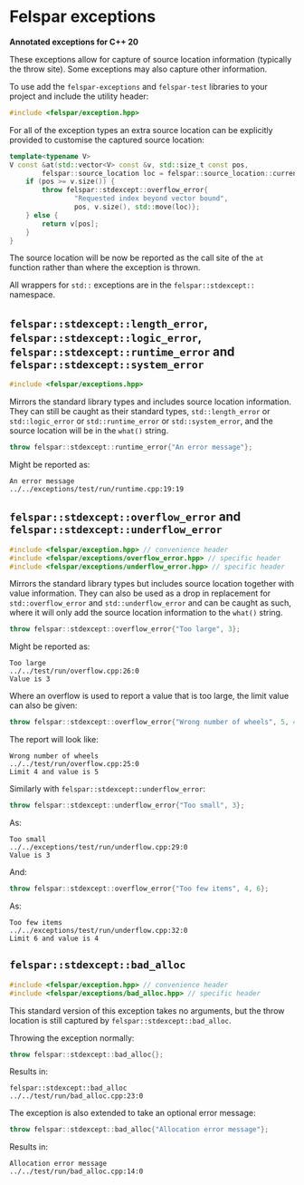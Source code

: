 # Felspar exceptions

**Annotated exceptions for C++ 20**

These exceptions allow for capture of source location information (typically the throw site). Some exceptions may also capture other information.


To use add the `felspar-exceptions` and `felspar-test` libraries to your project and include the utility header:

```cpp
#include <felspar/exception.hpp>
```

For all of the exception types an extra source location can be explicitly provided to customise the captured source location:

```cpp
template<typename V>
V const &at(std::vector<V> const &v, std::size_t const pos,
        felspar::source_location loc = felspar::source_location::current()) {
    if (pos >= v.size()) {
        throw felspar::stdexcept::overflow_error{
                "Requested index beyond vector bound",
                pos, v.size(), std::move(loc)};
    } else {
        return v[pos];
    }
}
```

The source location will be now be reported as the call site of the `at` function rather than where the exception is thrown.

All wrappers for `std::` exceptions are in the `felspar::stdexcept::` namespace.


## `felspar::stdexcept::length_error`, `felspar::stdexcept::logic_error`, `felspar::stdexcept::runtime_error` and `felspar::stdexcept::system_error`

```cpp
#include <felspar/exceptions.hpp>
```

Mirrors the standard library types and includes source location information. They can still be caught as their standard types, `std::length_error` or `std::logic_error` or `std::runtime_error` or `std::system_error`, and the source location will be in the `what()` string.

```cpp
throw felspar::stdexcept::runtime_error{"An error message"};
```

Might be reported as:

    An error message
    ../../exceptions/test/run/runtime.cpp:19:19


## `felspar::stdexcept::overflow_error` and `felspar::stdexcept::underflow_error`

```cpp
#include <felspar/exception.hpp> // convenience header
#include <felspar/exceptions/overflow_error.hpp> // specific header
#include <felspar/exceptions/underflow_error.hpp> // specific header
```

Mirrors the standard library types but includes source location together with value information. They can also be used as a drop in replacement for `std::overflow_error` and `std::underflow_error` and can be caught as such, where it will only add the source location information to the `what()` string.

```cpp
throw felspar::stdexcept::overflow_error{"Too large", 3};
```

Might be reported as:

    Too large
    ../../test/run/overflow.cpp:26:0
    Value is 3

Where an overflow is used to report a value that is too large, the limit value can also be given:

```cpp
throw felspar::stdexcept::overflow_error{"Wrong number of wheels", 5, 4};
```

The report will look like:

    Wrong number of wheels
    ../../test/run/overflow.cpp:25:0
    Limit 4 and value is 5

Similarly with `felspar::stdexcept::underflow_error`:

```cpp
throw felspar::stdexcept::underflow_error{"Too small", 3};
```

As:

    Too small
    ../../exceptions/test/run/underflow.cpp:29:0
    Value is 3

And:

```cpp
throw felspar::stdexcept::overflow_error{"Too few items", 4, 6};
```

As:

    Too few items
    ../../exceptions/test/run/underflow.cpp:32:0
    Limit 6 and value is 4


## `felspar::stdexcept::bad_alloc`

```cpp
#include <felspar/exception.hpp> // convenience header
#include <felspar/exceptions/bad_alloc.hpp> // specific header
```

This standard version of this exception takes no arguments, but the throw location is still captured by `felspar::stdexcept::bad_alloc`.

Throwing the exception normally:

```cpp
throw felspar::stdexcept::bad_alloc{};
```

Results in:

    felspar::stdexcept::bad_alloc
    ../../test/run/bad_alloc.cpp:23:0

The exception is also extended to take an optional error message:

```cpp
throw felspar::stdexcept::bad_alloc{"Allocation error message"};
```

Results in:

    Allocation error message
    ../../test/run/bad_alloc.cpp:14:0

